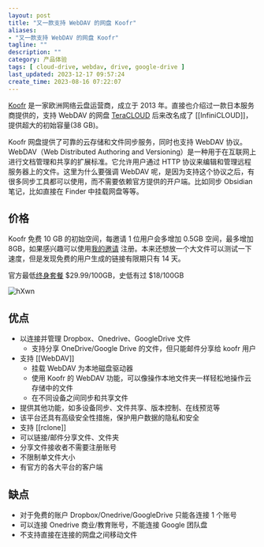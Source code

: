 ```yaml
---
layout: post
title: "又一款支持 WebDAV 的网盘 Koofr"
aliases: 
- "又一款支持 WebDAV 的网盘 Koofr"
tagline: ""
description: ""
category: 产品体验
tags: [ cloud-drive, webdav, drive, google-drive ]
last_updated: 2023-12-17 09:57:24
create_time: 2023-08-16 07:22:07
---
```


[Koofr](https://gtk.pw/koofr) 是一家欧洲网络云盘运营商，成立于 2013 年。直接也介绍过一款日本服务商提供的，支持 WebDAV 的网盘 [TeraCLOUD](/post/2022/08/teracloud-webdav-usage.html) 后来改名成了 [[InfiniCLOUD]]，提供超大的初始容量(38 GB)。

Koofr 网盘提供了可靠的云存储和文件同步服务，同时也支持 WebDAV 协议。WebDAV（Web Distributed Authoring and Versioning）是一种用于在互联网上进行文档管理和共享的扩展标准。它允许用户通过 HTTP 协议来编辑和管理远程服务器上的文件。这里为什么要强调 WebDAV 呢，是因为支持这个协议之后，有很多同步工具都可以使用，而不需要依赖官方提供的开户端。比如同步 Obsidian 笔记，比如直接在 Finder 中挂载网盘等等。

## 价格

Koofr 免费 10 GB 的初始空间，每邀请 1 位用户会多增加 0.5GB 空间，最多增加 8GB，如果感兴趣可以使用[我的邀请](https://k00.fr/sbftilfc) 注册。本来还想放一个大文件可以测试一下速度，但是发现免费的用户生成的链接有限期只有 14 天。

官方最低[终身套餐](https://stacksocial.com/sales/koofr-cloud-storage-plans-lifetime-subscription-100gb) $29.99/100GB，史低有过 $18/100GB

![hXwn](https://photo.einverne.info/images/2023/11/29/hXwn.png)

## 优点

- 以连接并管理 Dropbox、Onedrive、GoogleDrive 文件
  - 支持分享 OneDrive/Google Drive 的文件，但只能邮件分享给 koofr 用户
- 支持 [[WebDAV]]
  - 挂载 WebDAV 为本地磁盘驱动器
  - 使用 Koofr 的 WebDAV 功能，可以像操作本地文件夹一样轻松地操作云存储中的文件
  - 在不同设备之间同步和共享文件
- 提供其他功能，如多设备同步、文件共享、版本控制、在线预览等
- 该平台还具有高级安全性措施，保护用户数据的隐私和安全
- 支持 [[rclone]]
- 可以链接/邮件分享文件、文件夹
- 分享文件接收者不需要注册账号
- 不限制单文件大小
- 有官方的各大平台的客户端

## 缺点

- 对于免费的账户 Dropbox/Onedrive/GoogleDrive 只能各连接 1 个账号
- 可以连接 Onedrive 商业/教育账号，不能连接 Google 团队盘
- 不支持直接在连接的网盘之间移动文件
